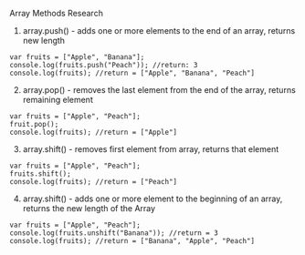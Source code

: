 Array Methods Research

1. array.push() - adds one or more elements to the end of an array, returns new length

```
var fruits = ["Apple", "Banana"];
console.log(fruits.push("Peach")); //return: 3
console.log(fruits); //return = ["Apple", "Banana", "Peach"]
```

2. array.pop() - removes the last element from the end of the array, returns remaining element

```
var fruits = ["Apple", "Peach"];
fruit.pop();
console.log(fruits); //return = ["Apple"]
```

3. array.shift() - removes first element from array, returns that element

```
var fruits = ["Apple", "Peach"];
fruits.shift();
console.log(fruits); //return = ["Peach"]
```

4. array.shift() - adds one or more element to the beginning of an array, returns the new length of the Array

```
var fruits = ["Apple", "Peach"];
console.log(fruits.unshift("Banana")); //return = 3
console.log(fruits); //return = ["Banana", "Apple", "Peach"]
```
